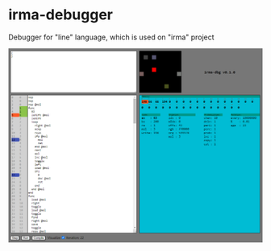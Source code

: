 # irma-debugger
Debugger for "line" language, which is used on "irma" project

![irma-dbg](https://github.com/tmptrash/irma-debugger/raw/master/img/irma-dbg.png)
